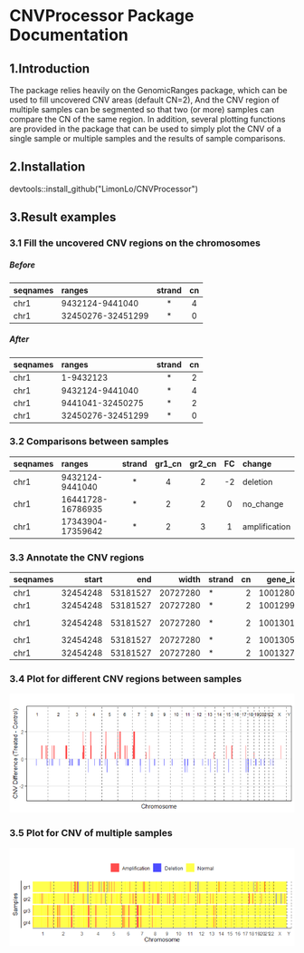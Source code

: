 # CNVProcessor Package Documentation

## 1.Introduction

   The package relies heavily on the GenomicRanges package, which can be used to fill uncovered CNV areas (default CN=2),
   And the CNV region of multiple samples can be segmented so that two (or more) samples can compare the CN of the same region.
   In addition, several plotting functions are provided in the package that can be used to simply plot the CNV of a single sample or multiple samples and the results of sample comparisons.

## 2.Installation

   devtools::install_github("LimonLo/CNVProcessor")

## 3.Result examples

   ### 3.1 Fill the uncovered CNV regions on the chromosomes

  ##### Before
| seqnames | ranges         | strand | cn |
|:---------|:---------------|:------:|:--:|
| chr1     | 9432124-9441040| *      | 4  |
| chr1     | 32450276-32451299 | *    | 0  |

##### After
| seqnames | ranges          | strand | cn |
|:---------|:---------------|:------:|:--:|
| chr1     | 1-9432123       | *      | 2  |
| chr1     | 9432124-9441040 | *      | 4  |
| chr1     | 9441041-32450275| *      | 2  |
| chr1     | 32450276-32451299 | *    | 0  |

   ### 3.2 Comparisons between samples
| seqnames | ranges         | strand | gr1_cn | gr2_cn | FC  | change      |
|:---------|:---------------|:------:|:------:|:------:|:----:|:------------|
| chr1     | 9432124-9441040| *      | 4      | 2      | -2  | deletion    |
| chr1     | 16441728-16786935 | *    | 2      | 2      | 0   | no_change   |
| chr1     | 17343904-17359642 | *    | 2      | 3      | 1   | amplification |

   ### 3.3 Annotate the CNV regions
| seqnames | start    | end      | width    | strand | cn | gene_id   | gene_symbol |
|:---------|---------:|---------:|---------:|--------|---:|-----------|-------------|
| chr1     | 32454248 | 53181527 | 20727280 | *      | 2  | 100128071 | FAM229A     |
| chr1     | 32454248 | 53181527 | 20727280 | *      | 2  | 100129924 | TMEM269     |
| chr1     | 32454248 | 53181527 | 20727280 | *      | 2  | 100130197 | EFCAB14-AS1 |
| chr1     | 32454248 | 53181527 | 20727280 | *      | 2  | 100130557 | NFYC-AS1    |
| chr1     | 32454248 | 53181527 | 20727280 | *      | 2  | 100132774 | KDM4A-AS1   |


   ### 3.4 Plot for different CNV regions between samples
 
 ![](inst/extdata/cmpCNVplot_example.png)

   ### 3.5 Plot for CNV of multiple samples
 
 ![](inst/extdata/mCNVplot_example.png)

 

